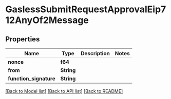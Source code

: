 # GaslessSubmitRequestApprovalEip712AnyOf2Message

## Properties

Name | Type | Description | Notes
------------ | ------------- | ------------- | -------------
**nonce** | **f64** |  | 
**from** | **String** |  | 
**function_signature** | **String** |  | 

[[Back to Model list]](../README.md#documentation-for-models) [[Back to API list]](../README.md#documentation-for-api-endpoints) [[Back to README]](../README.md)


